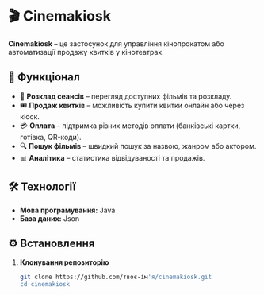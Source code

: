 # 🎬 Cinemakiosk

**Cinemakiosk** – це застосунок для управління кінопрокатом або автоматизації продажу квитків у кінотеатрах.

## 🚀 Функціонал
- 📅 **Розклад сеансів** – перегляд доступних фільмів та розкладу.
- 🎟️ **Продаж квитків** – можливість купити квитки онлайн або через кіоск.
- 💳 **Оплата** – підтримка різних методів оплати (банківські картки, готівка, QR-коди).
- 🔍 **Пошук фільмів** – швидкий пошук за назвою, жанром або актором.
- 📊 **Аналітика** – статистика відвідуваності та продажів.

## 🛠️ Технології
- **Мова програмування:** Java  
- **База даних:** Json

## ⚙️ Встановлення
1. **Клонування репозиторію**  
   ```sh
   git clone https://github.com/твоє-ім'я/cinemakiosk.git
   cd cinemakiosk
